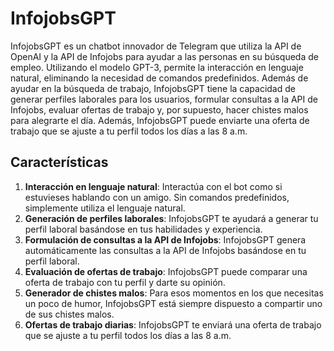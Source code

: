 # InfojobsGPT

InfojobsGPT es un chatbot innovador de Telegram que utiliza la API de OpenAI y la API de Infojobs para ayudar a las personas en su búsqueda de empleo. Utilizando el modelo GPT-3, permite la interacción en lenguaje natural, eliminando la necesidad de comandos predefinidos. Además de ayudar en la búsqueda de trabajo, InfojobsGPT tiene la capacidad de generar perfiles laborales para los usuarios, formular consultas a la API de Infojobs, evaluar ofertas de trabajo y, por supuesto, hacer chistes malos para alegrarte el día. Además, InfojobsGPT puede enviarte una oferta de trabajo que se ajuste a tu perfil todos los días a las 8 a.m.

## Características

1. **Interacción en lenguaje natural**: Interactúa con el bot como si estuvieses hablando con un amigo. Sin comandos predefinidos, simplemente utiliza el lenguaje natural.
2. **Generación de perfiles laborales**: InfojobsGPT te ayudará a generar tu perfil laboral basándose en tus habilidades y experiencia.
3. **Formulación de consultas a la API de Infojobs**: InfojobsGPT genera automáticamente las consultas a la API de Infojobs basándose en tu perfil laboral.
4. **Evaluación de ofertas de trabajo**: InfojobsGPT puede comparar una oferta de trabajo con tu perfil y darte su opinión.
5. **Generador de chistes malos**: Para esos momentos en los que necesitas un poco de humor, InfojobsGPT está siempre dispuesto a compartir uno de sus chistes malos.
6. **Ofertas de trabajo diarias**: InfojobsGPT te enviará una oferta de trabajo que se ajuste a tu perfil todos los días a las 8 a.m.

